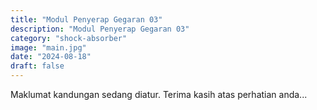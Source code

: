 ```yaml
---
title: "Modul Penyerap Gegaran 03"
description: "Modul Penyerap Gegaran 03"
category: "shock-absorber"
image: "main.jpg"
date: "2024-08-18"
draft: false
---
```


Maklumat kandungan sedang diatur. Terima kasih atas perhatian anda...